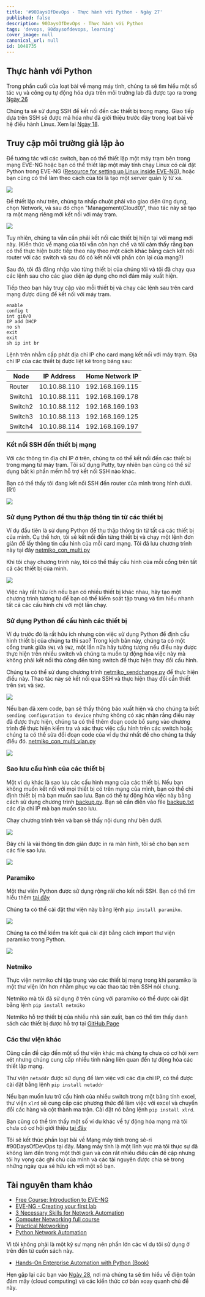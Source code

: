 ```yaml
---
title: '#90DaysOfDevOps - Thực hành với Python - Ngày 27'
published: false
description: 90DaysOfDevOps - Thực hành với Python
tags: 'devops, 90daysofdevops, learning'
cover_image: null
canonical_url: null
id: 1048735
---
```


## Thực hành với Python

Trong phần cuối của loạt bài về mạng máy tính, chúng ta sẽ tìm hiểu một số tác vụ và công cụ tự động hóa dựa trên môi trường lab đã được tạo ra trong [Ngày 26](day26.md)

Chúng ta sẽ sử dụng SSH để kết nối đến các thiết bị trong mạng. Giao tiếp dựa trên SSH sẽ được mã hóa như đã giới thiệu trước đây trong loạt bài về hệ điều hành Linux. Xem lại [Ngày 18](day18.md).

## Truy cập môi trường giả lập ảo

Để tương tác với các switch, bạn có thể thiết lập một máy trạm bên trong mạng EVE-NG hoặc bạn có thể thiết lập một máy tính chạy Linux có cài đặt Python trong EVE-NG ([Resource for setting up Linux inside EVE-NG](https://www.youtube.com/watch?v=3Qstk3zngrY)), hoặc bạn cũng có thể làm theo cách của tôi là tạo một server quản lý từ xa. 

![](../../Days/Images/Day27_Networking3.png)

Để thiết lập như trên, chúng ta nhấp chuột phải vào giao diện ứng dụng, chọn Network, và sau đó chọn "Management(Cloud0)", thao tác này sẽ tạo ra một mạng riêng mới kết nối với máy trạm.

![](../../Days/Images/Day27_Networking4.png)

Tuy nhiên, chúng ta vẫn cần phải kết nối các thiết bị hiện tại với mạng mới này. (Kiến thức về mạng của tôi vẫn còn hạn chế và tôi cảm thấy rằng bạn có thể thực hiện bước tiếp theo này theo một cách khác bằng cách kết nối router với các switch và sau đó có kết nối với phần còn lại của mạng?)

Sau đó, tôi đã đăng nhập vào từng thiết bị của chúng tôi và tôi đã chạy qua các lệnh sau cho các giao diện áp dụng cho nơi đám mây xuất hiện.

Tiếp theo bạn hãy truy cập vào mỗi thiết bị và chạy các lệnh sau trên card mạng được dùng để kết nối với máy trạm.


```
enable
config t
int gi0/0
IP add DHCP
no sh
exit
exit
sh ip int br
```

Lệnh trên nhằm cấp phát địa chỉ IP cho card mạng kết nối với máy trạm. Địa chỉ IP của các thiết bị được liệt kê trong bảng sau:

| Node    | IP Address   | Home Network IP |
| ------- | ------------ | --------------- |
| Router  | 10.10.88.110 | 192.168.169.115 |
| Switch1 | 10.10.88.111 | 192.168.169.178 |
| Switch2 | 10.10.88.112 | 192.168.169.193 |
| Switch3 | 10.10.88.113 | 192.168.169.125 |
| Switch4 | 10.10.88.114 | 192.168.169.197 |

### Kết nối SSH đến thiết bị mạng

Với các thông tin địa chỉ IP ở trên, chúng ta có thể kết nối đến các thiết bị trong mạng từ máy trạm. Tôi sử dụng Putty, tuy nhiên bạn cũng có thể sử dụng bất kì phần mềm hỗ trợ kết nối SSH nào khác.

Bạn có thể thấy tôi đang kết nối SSH đến router của mình trong hình dưới. (R1)

![](../../Days/Images/Day27_Networking5.png)

### Sử dụng Python để thu thập thông tin từ các thiết bị

Ví dụ đầu tiên là sử dụng Python để thu thập thông tin từ tất cả các thiết bị của mình. Cụ thể hơn, tôi sẽ kết nối đến từng thiết bị và chạy một lệnh đơn giản để lấy thông tin cấu hình của mỗi card mạng. Tôi đã lưu chương trình này tại đây [netmiko_con_multi.py](../../Days/Networking/netmiko_con_multi.py)

Khi tôi chạy chương trình này, tôi có thể thấy cấu hình của mỗi cổng trên tất cả các thiết bị của mình.

![](../../Days/Images/Day27_Networking6.png)

Việc này rất hữu ích nếu bạn có nhiều thiết bị khác nhau, hãy tạo một chương trình tương tự để bạn có thể kiểm soát tập trung và tìm hiểu nhanh tất cả các cấu hình chỉ với một lần chạy.

### Sử dụng Python để cấu hình các thiết bị

Ví dụ trước đó là rất hữu ích nhưng còn việc sử dụng Python để định cấu hình thiết bị của chúng ta thì sao? Trong kịch bản này, chúng ta có một cổng trunk giữa `SW1` và `SW2`, một lần nữa hãy tưởng tượng nếu điều này được thực hiện trên nhiều switch và chúng ta muốn tự động hóa việc này mà không phải kết nối thủ công đến từng switch để thực hiện thay đổi cấu hình.

Chúng ta có thể sử dụng chương trình [netmiko_sendchange.py](../../Days/Networking/netmiko_sendchange.py) để thực hiện điều này. Thao tác này sẽ kết nối qua SSH và thực hiện thay đổi cần thiết trên `SW1` và `SW2`.

![](../../Days/Images/Day27_Networking7.png)

Nếu bạn đã xem code, bạn sẽ thấy thông báo xuất hiện và cho chúng ta biết `sending configuration to device` nhưng không có xác nhận rằng điều này đã được thực hiện, chúng ta có thể thêm đoạn code bổ sung vào chương trình để thực hiện kiểm tra và xác thực việc cấu hình trên các switch hoặc chúng ta có thể sửa đổi đoạn code của ví dụ thứ nhất để cho chúng ta thấy điều đó. [netmiko_con_multi_vlan.py](../../Days/Networking/netmiko_con_multi_vlan.py)

![](Images/Day27_Networking8.png)

### Sao lưu cấu hình của các thiết bị

Một ví dụ khác là sao lưu các cấu hình mạng của các thiết bị. Nếu bạn không muốn kết nối với mọi thiết bị có trên mạng của mình, bạn có thể chỉ định thiết bị mà bạn muốn sao lưu. Bạn có thể tự động hóa việc này bằng cách sử dụng chương trình [backup.py](../../Days/Networking/backup.py). Bạn sẽ cần điền vào file [backup.txt](../../Days/Networking/backup.txt) các địa chỉ IP mà bạn muốn sao lưu.

Chạy chương trình trên và bạn sẽ thấy nội dung như bên dưới.

![](../../Days/Images/Day27_Networking9.png)

Đây chỉ là vài thông tin đơn giản được in ra màn hình, tôi sẽ cho bạn xem các file sao lưu.

![](../../Days/Images/Day27_Networking10.png)

### Paramiko

Một thư viên Python được sử dụng rộng rãi cho kết nối SSH. Bạn có thể tìm hiểu thêm [tại đây](https://github.com/paramiko/paramiko)

Chúng ta có thể cài đặt thư viện này bằng lệnh `pip install paramiko`.

![](../../Days/Images/Day27_Networking1.png)

Chúng ta có thể kiểm tra kết quả cài đặt bằng cách import thư viện paramiko trong Python.

![](../../Days/Images/Day27_Networking2.png)

### Netmiko

Thực viện netmiko chỉ tập trung vào các thiết bị mạng trong khi paramiko là một thư viện lớn hơn nhằm phục vụ các thao tác trên SSH nói chung.

Netmiko mà tôi đã sử dụng ở trên cùng với paramiko có thể được cài đặt bằng lệnh `pip install netmiko`

Netmiko hỗ trợ thiết bị của nhiều nhà sản xuất, bạn có thể tìm thấy danh sách các thiết bị được hỗ trợ tại [GitHub Page](https://github.com/ktbyers/netmiko#supports)

### Các thư viện khác

Cũng cần đề cập đến một số thư viện khác mà chúng ta chưa có cơ hội xem xét nhưng chúng cung cấp nhiều tính năng liên quan đến tự động hóa các thiết lập mạng.

Thư viện `netaddr` được sử dụng để làm việc với các địa chỉ IP, có thể được cài đặt bằng lệnh `pip install netaddr`

Nếu bạn muốn lưu trữ cấu hình của nhiều switch trong một bảng tính excel, thư viện `xlrd` sẽ cung cấp các phương thức để làm việc với excel và chuyển đổi các hàng và cột thành ma trận. Cài đặt nó bằng lệnh `pip install xlrd`.

Bạn cũng có thể tìm thấy một số ví dụ khác về tự động hóa mạng mà tôi chưa có cơ hội giới thiệu [tại đây](https://github.com/ktbyers/pynet/tree/master/presentations/dfwcug/examples)

Tôi sẽ kết thúc phần loạt bài về Mạng máy tính trong sê-ri #90DaysOfDevOps tại đây. Mạng máy tính là một lĩnh vực mà tôi thực sự đã không làm đến trong một thời gian và còn rất nhiều điều cần đề cập nhưng tôi hy vọng các ghi chú của mình và các tài nguyên được chia sẻ trong những ngày qua sẽ hữu ích với một số bạn.

## Tài nguyên tham khảo

- [Free Course: Introduction to EVE-NG](https://www.youtube.com/watch?v=g6B0f_E0NMg)
- [EVE-NG - Creating your first lab](https://www.youtube.com/watch?v=9dPWARirtK8)
- [3 Necessary Skills for Network Automation](https://www.youtube.com/watch?v=KhiJ7Fu9kKA&list=WL&index=122&t=89s)
- [Computer Networking full course](https://www.youtube.com/watch?v=IPvYjXCsTg8)
- [Practical Networking](http://www.practicalnetworking.net/)
- [Python Network Automation](https://www.youtube.com/watch?v=xKPzLplPECU&list=WL&index=126)

Vì tôi không phải là một kỹ sư mạng nên phần lớn các ví dụ tôi sử dụng ở trên đến từ cuốn sách này.

- [Hands-On Enterprise Automation with Python (Book)](https://www.packtpub.com/product/hands-on-enterprise-automation-with-python/9781788998512)

Hẹn gặp lại các bạn vào [Ngày 28](day28.md), nơi mà chúng ta sẽ tìm hiểu về điện toán đám mây (cloud computing) và các kiến thức cơ bản xoay quanh chủ đề này.
